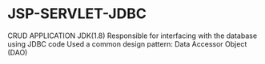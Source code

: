 # JSP-SERVLET-JDBC
CRUD APPLICATION 
JDK(1.8)
Responsible for interfacing with the database using JDBC code
Used a common design pattern: Data Accessor Object (DAO)

